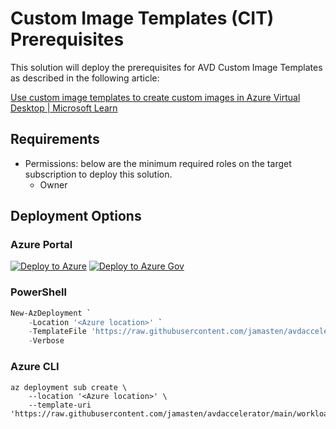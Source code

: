 # Custom Image Templates (CIT) Prerequisites

This solution will deploy the prerequisites for AVD Custom Image Templates as described in the following article:

[Use custom image templates to create custom images in Azure Virtual Desktop | Microsoft Learn](https://learn.microsoft.com/en-us/azure/virtual-desktop/create-custom-image-templates)

## Requirements

- Permissions: below are the minimum required roles on the target subscription to deploy this solution.
  - Owner

## Deployment Options

### Azure Portal

[![Deploy to Azure](https://aka.ms/deploytoazurebutton)](https://portal.azure.com/#blade/Microsoft_Azure_CreateUIDef/CustomDeploymentBlade/uri/https%3A%2F%2Fraw.githubusercontent.com%2Fjamasten%2Favdaccelerator%2Fmain%2Fworkload%2Farm%2Fbrownfield%2FdeployCustomImageTemplatesPrerequisites.json/uiFormDefinitionUri/https%3A%2F%2Fraw.githubusercontent.com%2Fjamasten%2Favdaccelerator%2Fmain%2Fworkload%2Fportal-ui%2Fbrownfield%2FportalUiCustomImageTemplatesPrerequisites.json)
[![Deploy to Azure Gov](https://aka.ms/deploytoazuregovbutton)](https://portal.azure.us/#blade/Microsoft_Azure_CreateUIDef/CustomDeploymentBlade/uri/https%3A%2F%2Fraw.githubusercontent.com%2Fjamasten%2Favdaccelerator%2Fmain%2Fworkload%2Farm%2Fbrownfield%2FdeployCustomImageTemplatesPrerequisites.json/uiFormDefinitionUri/https%3A%2F%2Fraw.githubusercontent.com%2Fjamasten%2Favdaccelerator%2Fmain%2Fworkload%2Fportal-ui%2Fbrownfield%2FportalUiCustomImageTemplatesPrerequisites.json)

### PowerShell

````powershell
New-AzDeployment `
    -Location '<Azure location>' `
    -TemplateFile 'https://raw.githubusercontent.com/jamasten/avdaccelerator/main/workload/arm/brownfield/deployCustomImageTemplatesPrerequisites.json' `
    -Verbose
````

### Azure CLI

````cli
az deployment sub create \
    --location '<Azure location>' \
    --template-uri 'https://raw.githubusercontent.com/jamasten/avdaccelerator/main/workload/arm/brownfield/deployCustomImageTemplatesPrerequisites.json'
````

